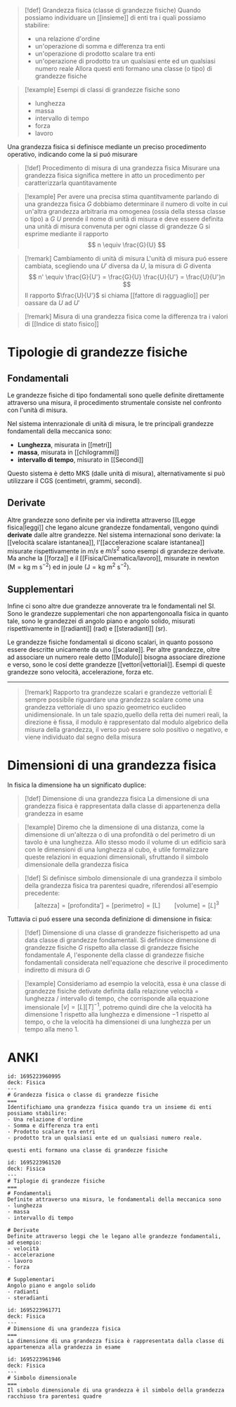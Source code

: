 >[!def] Grandezza fisica (classe di grandezze fisiche)
>Quando possiamo individuare un [[insieme]] di enti tra i quali possiamo stabilire:
>- una relazione d'ordine
>- un'operazione di somma e differenza tra enti
>- un'operazione di prodotto scalare tra enti
>- un'operazione di prodotto tra un qualsiasi ente ed un qualsiasi numero reale
>Allora questi enti formano una classe (o tipo) di grandezze fisiche

>[!example]
>Esempi di classi di grandezze fisiche sono
>- lunghezza
>- massa
>- intervallo di tempo
>- forza
>- lavoro

Una grandezza fisica si definisce mediante un preciso procedimento operativo, indicando come la si puó misurare

>[!def] Procedimento di misura di una grandezza fisica
>Misurare una grandezza fisica significa mettere in atto un procedimento per caratterizzarla quantitavamente


>[!example]
>Per avere una precisa stima quantitvamente parlando di una grandezza fisica $G$ dobbiamo determinare il numero di volte in cui un'altra grandezza arbitraria ma omogenea (ossia della stessa classe o tipo) a $G$ 
>$U$ prende il nome di unità di misura e deve essere definita una unità di misura convenuta per ogni classe di grandezze
>G si esprime mediante il rapporto
> $$
> n \equiv \frac{G}{U}
>$$


>[!remark] Cambiamento di unità di misura
>L'unità di misura puó essere cambiata, scegliendo una $U'$ diversa da $U$, la misura di $G$ diventa
> $$
> n' \equiv \frac{G}{U'} = \frac{G}{U} \frac{U}{U'} = \frac{U}{U'}n
>$$
>Il rapporto $\frac{U}{U'}$ si chiama [[fattore di ragguaglio]] per oassare da $U$ ad $U'$

>[!remark]
>Misura di una grandezza fisica come la differenza tra i valori di [[Indice di stato fisico]]



# Tipologie di grandezze fisiche

## Fondamentali
Le grandezze fisiche di tipo fondamentali sono quelle definite direttamente attraverso una misura, il procedimento strumentale consiste nel confronto con l'unità di misura.

Nel sistema intenrazionale di unità di misura, le tre principali grandezze fondamentali della meccanica sono:
- **Lunghezza**, misurata in [[metri]]
- **massa**, misurata in [[chilogrammi]]
- **intervallo di tempo**, misurato in [[Secondi]] 
  
Questo sistema è detto MKS (dalle unità di misura), alternativamente si può utilizzare il CGS (centimetri, grammi, secondi).

## Derivate
Altre grandezze sono definite per via indiretta attraverso [[Legge fisica|leggi]] che legano alcune grandezze fondamentali, vengono quindi **derivate** dalle altre grandezze. Nel sistema internazional sono derivate:
la [[velocità scalare istantanea]], l'[[accelerazione scalare istantanea]] misurate rispettivamente in $m / s$ e $m / s^2$ sono esempi di grandezze derivate. Ma anche la [[forza]] e il [[Fisica/Cinematica/lavoro]], misurate in newton ($\mathrm{M = kg\ m\ s^{-2}}$) ed in joule ($\mathrm{J = kg\ m^2\ s^{-2}}$).

## Supplementari
Infine ci sono altre due grandezze annoverate tra le fondamentali nel SI. Sono le grandezze supplementari che non appartengonoalla fisica in quanto tale, sono le grandezzei di angolo piano e angolo solido, misurati rispettivamente in [[radianti]] ($\mathrm{rad}$) e [[steradianti]] ($\mathrm{sr}$).


Le grandezze fisiche fondamentali si dicono scalari, in quanto possono essere descritte unicamente da uno [[scalare]].
Per altre grandezze, oltre ad associare un numero reale detto [[Modulo]] bisogna associare direzione e verso, sono le cosí dette grandezze [[vettori|vettoriali]].  Esempi di queste grandezze sono velocità, accelerazione, forza etc.

---


>[!remark] Rapporto tra grandezze scalari e grandezze vettoriali
>È sempre possibile riguardare una grandezza scalare come una grandezza vettoriale di uno spazio geometrico euclideo unidimensionale. In un tale spazio,quello della retta dei numeri reali, la direzione è fissa, il modulo è rappresentato dal modulo algebrico della misura della grandezza, il verso può essere solo positivo o negativo, e viene individuato dal segno della misura


# Dimensioni di una grandezza fisica
In fisica la dimensione ha un significato duplice:

>[!def] Dimensione di una grandezza fisica
>La dimensione di una grandezza fisica è rappresentata dalla classe di appartenenza della grandezza in esame


>[!example]
>Diremo che la dimensione di una distanza, come la dimensione di un'altezza o di una profondità o del perimetro di un tavolo è una lunghezza. 
>Allo stesso modo il volume di un edificio sarà con le dimensioni di una lunghezza al cubo, è utile formalizzare queste relazioni in equazioni dimensionali, sfruttando il simbolo dimensionale della grandezza fisica


>[!def]
> Si definisce simbolo dimensionale di una grandezza il simbolo della grandezza fisica tra parentesi quadre, riferendosi all'esempio precedente:
>  $$[\text{altezza}] = [\text{profondita'}] = [\text{perimetro}] = [\text{L}]\qquad [\text{volume}]=[L]^3$$


Tuttavia ci puó essere una seconda definizione di dimensione in fisica:
>[!def]
>Dimensione di una classe di grandezze fisicherispetto ad una data classe di grandezze fondamentali.
>Si definisce dimensione di grandezze fisiche $G$ rispetto alla classe di grandezze fisiche fondamentale $A$, l'esponente della classe di grandezze fisiche fondamentali considerata nell'equazione che descrive il procedimento indiretto di misura di $G$


>[!example]
>Consideriamo ad esempio la velocità, essa è una classe di grandezze fisiche detivate definita dalla relazione velocità = lunghezza / intervallo di tempo, che corrisponde alla equazione imensionale $[v] = [L][T]^{-1}$, potremo quindi dire che la velocità ha dimensione $1$ rispetto alla lunghezza e dimensione $-1$ rispetto al tempo, o che la velocità ha dimensionei di una lunghezza per un tempo alla meno 1.

# ANKI

```anki
id: 1695223960995
deck: Fisica
---
# Grandezza fisica o classe di grandezze fisiche
===
Identifichiamo una grandezza fisica quando tra un insieme di enti possiamo stabilire:
- Una relazione d'ordine
- Somma e differenza tra enti
- Prodotto scalare tra entri
- prodotto tra un qualsiasi ente ed un qualsiasi numero reale.

questi enti formano una classe di grandezze fisiche
```


```anki
id: 1695223961520
deck: Fisica
---
# Tiplogie di grandezze fisiche
===
# Fondamentali
Definite attraverso una misura, le fondamentali della meccanica sono
- lunghezza
- massa
- intervallo di tempo

# Derivate
Definite attraverso leggi che le legano alle grandezze fondamentali, ad esempio:
- velocità
- accelerazione
- lavoro
- forza

# Supplementari
Angolo piano e angolo solido
- radianti
- steradianti
```
```anki
id: 1695223961771
deck: Fisica
---
# Dimensione di una grandezza fisica
===
La dimensione di una grandezza fisica è rappresentata dalla classe di appartenenza alla grandezza in esame
```
```anki
id: 1695223961946
deck: Fisica
---
# Simbolo dimensionale
===
Il simbolo dimensionale di una grandezza è il simbolo della grandezza racchiuso tra parentesi quadre
```


